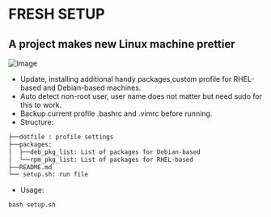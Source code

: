 # FRESH SETUP

## A project makes new Linux machine prettier

![Image](https://github.com/user-attachments/assets/e5e29b9f-159f-47f7-be48-262d51424302)


- Update, installing additional handy packages,custom profile for RHEL-based and Debian-based machines.
- Auto detect non-root user, user name does not matter but need sudo for this to work.
- Backup current profile .bashrc and .vimrc  before running.
- Structure:

```bash
├──dotfile : profile settings
├──packages:
│  ├──deb_pkg_list: List of packages for Debian-based
│  └──rpm_pkg_list: List of packages for RHEL-based
├──README.md
└── setup.sh: run file
```

- Usage:
```
bash setup.sh
```


